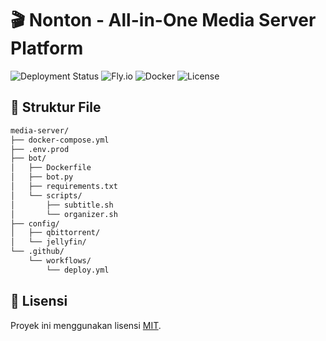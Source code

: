 # 🎬 Nonton - All-in-One Media Server Platform

![Deployment Status](https://img.shields.io/github/actions/workflow/status/rbbaprianto/nonton/deploy.yml?branch=develop&label=Deployment)
![Fly.io](https://img.shields.io/badge/Fly.io-Deployed-8A2BE2)
![Docker](https://img.shields.io/badge/Docker-Containerized-2496ED)
![License](https://img.shields.io/badge/License-MIT-brightgreen)

## 📂 Struktur File
```bash
media-server/
├── docker-compose.yml
├── .env.prod
├── bot/
│   ├── Dockerfile
│   ├── bot.py
│   ├── requirements.txt
│   └── scripts/
│       ├── subtitle.sh
│       └── organizer.sh
├── config/
│   ├── qbittorrent/
│   └── jellyfin/
└── .github/
    └── workflows/
        └── deploy.yml
```

## 📜 Lisensi
Proyek ini menggunakan lisensi [MIT](LICENSE).
